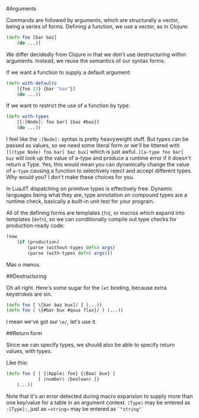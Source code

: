 #Arguments

Commands are followed by arguments, which are structurally a vector, being a series of forms. Defining a function, we use a vector, as in Clojure:

```clojure
(defn foo [bar baz] 
	(do ...))
```

We differ decidedly from Clojure in that we don't use destructuring within arguments. Instead, we reuse the semantics of our syntax forms. 

If we want a function to supply a default argument:

```clojure
(defn with-defaults 
	[{foo 23} {bar "baz"}]
	(do ...))
```

If we want to restrict the use of a function by type:

```clojure
(defn with-types
	[[:[Node]: foo bar] {baz #bux}]
	(do ...))
```

I feel like the `:[Node]:` syntax is pretty heavyweight stuff. But types can be passed as values, so we need some literal form or we'll be littered with `[[(type Node) foo bar] baz bux]` which is just awful. `[[a-type foo bar] baz` will look up the value of a-type and produce a runtime error if it doesn't return a Type. Yes, this would mean you can dynamically change the value of `a-type` causing a function to selectively reject and accept different types. Why would you? I don't make these choices for you. 

In LuaJIT dispatching on primitive types is effectively free. Dynamic languages being what they are, type annotation on compound types are a runtime check, basically a built-in unit test for your program. 

All of the defining forms are templates (`fn`), or macros which expand into templates (`defn`), so we can conditionally compile out type checks for production-ready code:

```clojure
(now 	
	(if (production)
		(parse (without-types defn) args)
		(parse (with-types defn) args)))
```

Mas o menos.

##Destructuring

Oh all right. Here's some sugar for the `let` binding, because extra keystrokes are sin.

```clojure
(defn foo [ \[bar baz bux]/ ] (...))
(defn foo ( \{#bar bux #quux flux}/ ) (...))
```

I mean we've got our `\o/`, let's use it. 

##Return form

Since we can specify types, we should also be able to specify return values, with types.

Like this:

```clojure
(defn foo { [ {⟨Apple⟩ foo} {⟨Boa⟩ bux} ]
			[ ⟨number⟩ ⟨boolean⟩ ]}
 	(...))
```

Note that it's an error detected during macro expansion to supply more than one key/value for a table in an argument context. `⟨Type⟩` may be entered as `:[Type]:`, just as `«string»` may be entered as `` `"string"` `` 